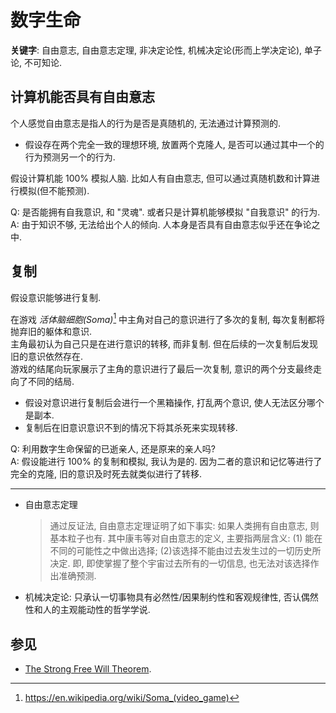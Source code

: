# 数字生命

**关键字**: 自由意志, 自由意志定理, 非决定论性, 机械决定论(形而上学决定论), 单子论, 不可知论.

## 计算机能否具有自由意志

个人感觉自由意志是指人的行为是否是真随机的, 无法通过计算预测的.

- 假设存在两个完全一致的理想环境, 放置两个克隆人, 是否可以通过其中一个的行为预测另一个的行为.

假设计算机能 100% 模拟人脑. 比如人有自由意志, 但可以通过真随机数和计算进行模拟(但不能预测).

Q: 是否能拥有自我意识, 和 "灵魂". 或者只是计算机能够模拟 "自我意识" 的行为.  
A: 由于知识不够, 无法给出个人的倾向. 人本身是否具有自由意志似乎还在争论之中.

## 复制

假设意识能够进行复制.

在游戏 *活体脑细胞(Soma)*[^1] 中主角对自己的意识进行了多次的复制, 每次复制都将抛弃旧的躯体和意识.  
主角最初认为自己只是在进行意识的转移, 而非复制. 但在后续的一次复制后发现旧的意识依然存在.  
游戏的结尾向玩家展示了主角的意识进行了最后一次复制, 意识的两个分支最终走向了不同的结局.

- 假设对意识进行复制后会进行一个黑箱操作, 打乱两个意识, 使人无法区分哪个是副本.
- 复制后在旧意识意识不到的情况下将其杀死来实现转移.

Q: 利用数字生命保留的已逝亲人, 还是原来的亲人吗?  
A: 假设能进行 100% 的复制和模拟, 我认为是的. 因为二者的意识和记忆等进行了完全的克隆, 旧的意识及时死去就类似进行了转移.

---

- 自由意志定理

    > 通过反证法, 自由意志定理证明了如下事实: 如果人类拥有自由意志, 则基本粒子也有.
    > 其中康韦等对自由意志的定义, 主要指两层含义:
    > (1) 能在不同的可能性之中做出选择;
    > (2)该选择不能由过去发生过的一切历史所决定.
    > 即, 即使掌握了整个宇宙过去所有的一切信息, 也无法对该选择作出准确预测.

- 机械决定论: 只承认一切事物具有必然性/因果制约性和客观规律性, 否认偶然性和人的主观能动性的哲学学说.

## 参见

- [The Strong Free Will Theorem](https://www.ams.org/notices/200902/rtx090200226p.pdf).

[^1]: <https://en.wikipedia.org/wiki/Soma_(video_game)>
